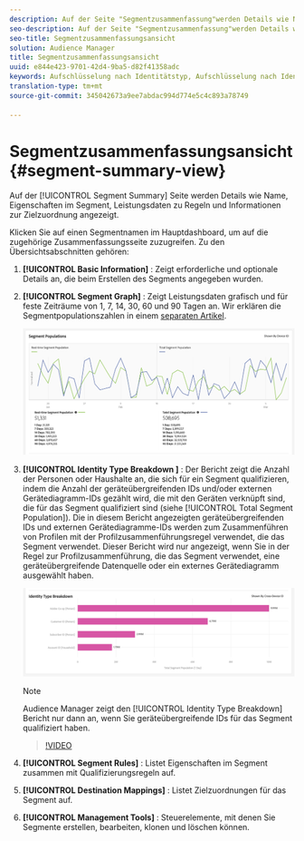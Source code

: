 ```yaml
---
description: Auf der Seite "Segmentzusammenfassung"werden Details wie Name, Eigenschaften im Segment, Regeln, Leistungsdaten und Zielzuordnungsinformationen angezeigt.
seo-description: Auf der Seite "Segmentzusammenfassung"werden Details wie Name, Eigenschaften im Segment, Regeln, Leistungsdaten und Zielzuordnungsinformationen angezeigt.
seo-title: Segmentzusammenfassungsansicht
solution: Audience Manager
title: Segmentzusammenfassungsansicht
uuid: e844e423-9701-42d4-9ba5-d82f41358adc
keywords: Aufschlüsselung nach Identitätstyp, Aufschlüsselung nach Identität, Bericht zur Zielgruppenidentität
translation-type: tm+mt
source-git-commit: 345042673a9ee7abdac994d774e5c4c893a78749

---
```



# Segmentzusammenfassungsansicht {#segment-summary-view}

Auf der [!UICONTROL Segment Summary] Seite werden Details wie Name, Eigenschaften im Segment, Leistungsdaten zu Regeln und Informationen zur Zielzuordnung angezeigt.

Klicken Sie auf einen Segmentnamen im Hauptdashboard, um auf die zugehörige Zusammenfassungsseite zuzugreifen. Zu den Übersichtsabschnitten gehören:

1. **[!UICONTROL Basic Information]** : Zeigt erforderliche und optionale Details an, die beim Erstellen des Segments angegeben wurden.
2. **[!UICONTROL Segment Graph]** : Zeigt Leistungsdaten grafisch und für feste Zeiträume von 1, 7, 14, 30, 60 und 90 Tagen an. Wir erklären die Segmentpopulationszahlen in einem [separaten Artikel](../../features/segments/segment-builder-data.md).

   ![segmentdiagramm](assets/segment-graph.png)

3. **[!UICONTROL Identity Type Breakdown ]** : Der Bericht zeigt die Anzahl der Personen oder Haushalte an, die sich für ein Segment qualifizieren, indem die Anzahl der geräteübergreifenden IDs und/oder externen Gerätediagramm-IDs gezählt wird, die mit den Geräten verknüpft sind, die für das Segment qualifiziert sind (siehe [!UICONTROL Total Segment Population]). Die in diesem Bericht angezeigten geräteübergreifenden IDs und externen Gerätediagramme-IDs werden zum Zusammenführen von Profilen mit der Profilzusammenführungsregel verwendet, die das Segment verwendet. Dieser Bericht wird nur angezeigt, wenn Sie in der Regel zur Profilzusammenführung, die das Segment verwendet, eine geräteübergreifende Datenquelle oder ein externes Gerätediagramm ausgewählt haben.

   ![segmentdiagramm](assets/segment-type.png)

   >[!NOTE]
   >
   >Audience Manager zeigt den [!UICONTROL Identity Type Breakdown] Bericht nur dann an, wenn Sie geräteübergreifende IDs für das Segment qualifiziert haben.

   >[!VIDEO](https://video.tv.adobe.com/v/27977/?captions=ger)

4. **[!UICONTROL Segment Rules]** : Listet Eigenschaften im Segment zusammen mit Qualifizierungsregeln auf.
5. **[!UICONTROL Destination Mappings]** : Listet Zielzuordnungen für das Segment auf.
6. **[!UICONTROL Management Tools]** : Steuerelemente, mit denen Sie Segmente erstellen, bearbeiten, klonen und löschen können.